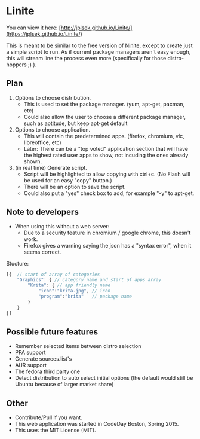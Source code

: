 Linite
======

You can view it here: [http://jplsek.github.io/Linite/](https://jplsek.github.io/Linite/)

This is meant to be similar to the free version of [Ninite](https://ninite.com/), except to create just a simple script to run.
As if current package managers aren't easy enough, this will stream line the process even more (specifically for those distro-hoppers ;) ).

## Plan

1. Options to choose distribution.
    * This is used to set the package manager. (yum, apt-get, pacman, etc)
    * Could also allow the user to choose a different package manager, such as aptitude, but keep apt-get default
2. Options to choose application.
    * This will contain the predetermined apps. (firefox, chromium, vlc, libreoffice, etc)
    * Later: There can be a "top voted" application section that will have the highest rated user apps to show, not incuding the ones already shown.
3. (in real time) Generate script.
    * Script will be highlighted to allow copying with ctrl+c. (No Flash will be used for an easy "copy" button.)
    * There will be an option to save the script.
    * Could also put a "yes" check box to add, for example "-y" to apt-get.

## Note to developers

* When using this without a web server:
	* Due to a security feature in chromium / google chrome, this doesn't work.
	* Firefox gives a warning saying the json has a "syntax error", when it seems correct.


Stucture:
```javascript
[{  // start of array of categories
    "Graphics": { // category name and start of apps array
        "Krita": { // app friendly name
            "icon":"krita.jpg", // icon
            "program":"krita"   // package name
        }
    }
}]
```

## Possible future features

* Remember selected items between distro selection
* PPA support
* Generate sources.list's
* AUR support
* The fedora third party one
* Detect distribution to auto select initial options (the default would still be Ubuntu because of larger market share)

## Other

* Contribute/Pull if you want.
* This web application was started in CodeDay Boston, Spring 2015.
* This uses the MIT License (MIT).
